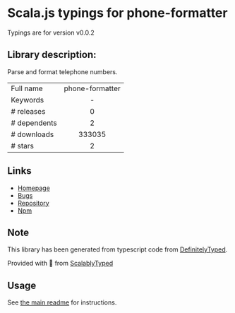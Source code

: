 
# Scala.js typings for phone-formatter

Typings are for version v0.0.2

## Library description:
Parse and format telephone numbers.

|                    |                 |
| ------------------ | :-------------: |
| Full name          | phone-formatter |
| Keywords           | - |
| # releases         | 0 |
| # dependents       | 2 |
| # downloads        | 333035 |
| # stars            | 2 |

## Links
- [Homepage](https://github.com/stevekinney/node-phone-formatter)
- [Bugs](https://github.com/stevekinney/node-phone-formatter/issues)
- [Repository](https://github.com/stevekinney/node-phone-formatter)
- [Npm](https://www.npmjs.com/package/phone-formatter)
    


## Note
This library has been generated from typescript code from [DefinitelyTyped](https://definitelytyped.org).

Provided with :purple_heart: from [ScalablyTyped](https://github.com/oyvindberg/ScalablyTyped)

## Usage
See [the main readme](../../readme.md) for instructions.


